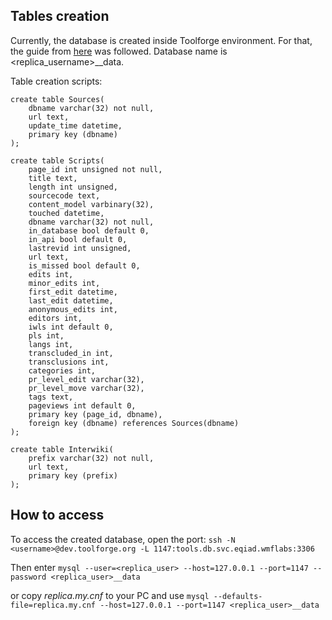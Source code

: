 ## Tables creation

Currently, the database is created inside Toolforge environment.
For that, the guide from [here](https://wikitech.wikimedia.org/wiki/Help:Toolforge/Database#Steps_to_create_a_user_database_on_tools.db.svc.eqiad.wmflabs)
was followed. Database name is <replica_username>\_\_data.

Table creation scripts:

```mysql
create table Sources(
    dbname varchar(32) not null,
    url text,
    update_time datetime,
    primary key (dbname)
);

create table Scripts(
    page_id int unsigned not null,
    title text,
    length int unsigned,
    sourcecode text,
    content_model varbinary(32),
    touched datetime,
    dbname varchar(32) not null,
    in_database bool default 0,
    in_api bool default 0,
    lastrevid int unsigned,
    url text,
    is_missed bool default 0,
    edits int,
    minor_edits int,
    first_edit datetime,
    last_edit datetime,
    anonymous_edits int,
    editors int,
    iwls int default 0,
    pls int,
    langs int,
    transcluded_in int,
    transclusions int,
    categories int,
    pr_level_edit varchar(32),
    pr_level_move varchar(32),
    tags text,
    pageviews int default 0,
    primary key (page_id, dbname),
    foreign key (dbname) references Sources(dbname)
);

create table Interwiki(
    prefix varchar(32) not null,
    url text,
    primary key (prefix)
);

```

## How to access

To access the created database, open the port:
`ssh -N <username>@dev.toolforge.org -L 1147:tools.db.svc.eqiad.wmflabs:3306 `

Then enter
`mysql --user=<replica_user> --host=127.0.0.1 --port=1147 --password <replica_user>__data`

or copy _replica.my.cnf_ to your PC and use `mysql --defaults-file=replica.my.cnf --host=127.0.0.1 --port=1147 <replica_user>__data `
